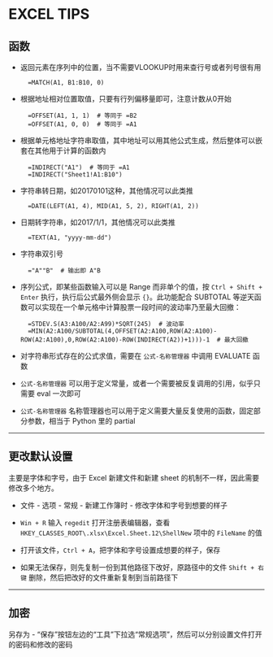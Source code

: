 EXCEL TIPS
==========

## 函数

- 返回元素在序列中的位置，当不需要VLOOKUP时用来查行号或者列号很有用

        =MATCH(A1, B1:B10, 0)

- 根据地址相对位置取值，只要有行列偏移量即可，注意计数从0开始

        =OFFSET(A1, 1, 1)  # 等同于 =B2
        =OFFSET(A1, 0, 0)  # 等同于 =A1

- 根据单元格地址字符串取值，其中地址可以用其他公式生成，然后整体可以嵌套在其他用于计算的函数内

        =INDIRECT("A1")  # 等同于 =A1
        =INDIRECT("Sheet1!A1:B10")

- 字符串转日期，如20170101这种，其他情况可以此类推

        =DATE(LEFT(A1, 4), MID(A1, 5, 2), RIGHT(A1, 2))

- 日期转字符串，如2017/1/1，其他情况可以此类推

        =TEXT(A1, "yyyy-mm-dd")

- 字符串双引号

        ="A""B"  # 输出即 A"B

- 序列公式，即某些函数输入可以是 Range 而非单个的值，按 `Ctrl + Shift + Enter` 执行，执行后公式最外侧会显示 `{}`。此功能配合 SUBTOTAL 等逆天函数可以实现在一个单元格中计算股票一段时间的波动率乃至最大回撤：

        =STDEV.S(A3:A100/A2:A99)*SQRT(245)  # 波动率
        =MIN(A2:A100/SUBTOTAL(4,OFFSET(A2:A100,ROW(A2:A100)-ROW(A2:A100),0,ROW(A2:A100)-ROW(INDIRECT(A2))+1)))-1  # 最大回撤

- 对字符串形式存在的公式求值，需要在 `公式-名称管理器` 中调用 EVALUATE 函数

- `公式-名称管理器` 可以用于定义常量，或者一个需要被反复调用的引用，似乎只需要 eval 一次即可

- `公式-名称管理器` 名称管理器也可以用于定义需要大量反复使用的函数，固定部分参数，相当于 Python 里的 partial

---



## 更改默认设置

主要是字体和字号，由于 Excel 新建文件和新建 sheet 的机制不一样，因此需要修改多个地方。

- 文件 - 选项 - 常规 - 新建工作簿时 - 修改字体和字号到想要的样子

- `Win + R` 输入 `regedit` 打开注册表编辑器，查看 `HKEY_CLASSES_ROOT\.xlsx\Excel.Sheet.12\ShellNew` 项中的 `FileName` 的值

- 打开该文件，`Ctrl + A`，把字体和字号设置成想要的样子，保存

- 如果无法保存，则先复制一份到其他路径下改好，原路径中的文件 `Shift + 右键` 删除，然后把改好的文件重新复制到当前路径下

---



## 加密

另存为 - “保存”按钮左边的“工具”下拉选“常规选项”，然后可以分别设置文件打开的密码和修改的密码

